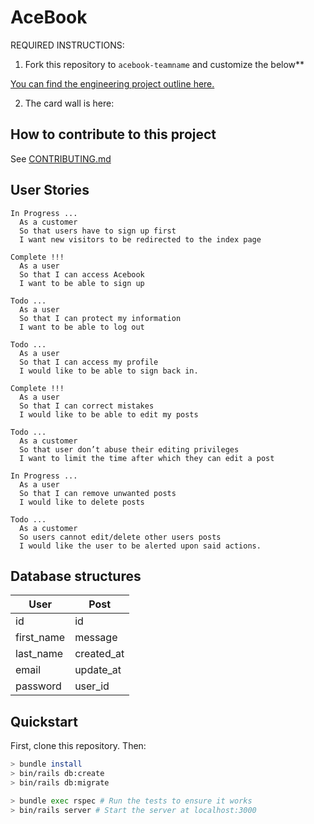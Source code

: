 # AceBook

REQUIRED INSTRUCTIONS:

1. Fork this repository to `acebook-teamname` and customize
the below**

[You can find the engineering project outline here.](https://github.com/makersacademy/course/tree/master/engineering_projects/rails)

2. The card wall is here: <please update>

## How to contribute to this project
See [CONTRIBUTING.md](CONTRIBUTING.md)

## User Stories

```
In Progress ...
  As a customer
  So that users have to sign up first
  I want new visitors to be redirected to the index page
  
Complete !!!
  As a user
  So that I can access Acebook
  I want to be able to sign up
  
Todo ...
  As a user
  So that I can protect my information
  I want to be able to log out

Todo ...
  As a user
  So that I can access my profile
  I would like to be able to sign back in.

Complete !!!
  As a user
  So that I can correct mistakes
  I would like to be able to edit my posts
  
Todo ...
  As a customer
  So that user don’t abuse their editing privileges
  I want to limit the time after which they can edit a post
  
In Progress ...
  As a user
  So that I can remove unwanted posts
  I would like to delete posts

Todo ...
  As a customer
  So users cannot edit/delete other users posts
  I would like the user to be alerted upon said actions.

```

## Database structures 

| User       | Post       |
|------------|------------|
| id         |    id      |
| first_name | message    |
| last_name  | created_at |
| email      | update_at  |
| password   | user_id    |

## Quickstart

First, clone this repository. Then:

```bash
> bundle install
> bin/rails db:create
> bin/rails db:migrate

> bundle exec rspec # Run the tests to ensure it works
> bin/rails server # Start the server at localhost:3000
```

